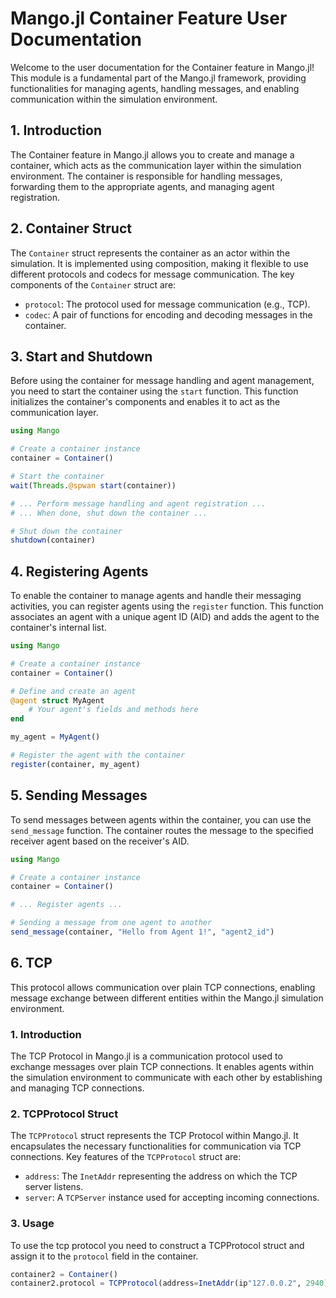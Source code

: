 # Mango.jl Container Feature User Documentation

Welcome to the user documentation for the Container feature in Mango.jl! This module is a fundamental part of the Mango.jl framework, providing functionalities for managing agents, handling messages, and enabling communication within the simulation environment.

## 1. Introduction

The Container feature in Mango.jl allows you to create and manage a container, which acts as the communication layer within the simulation environment. The container is responsible for handling messages, forwarding them to the appropriate agents, and managing agent registration.

## 2. Container Struct 

The `Container` struct represents the container as an actor within the simulation. It is implemented using composition, making it flexible to use different protocols and codecs for message communication. The key components of the `Container` struct are:

- `protocol`: The protocol used for message communication (e.g., TCP).
- `codec`: A pair of functions for encoding and decoding messages in the container.

## 3. Start and Shutdown 

Before using the container for message handling and agent management, you need to start the container using the `start` function. This function initializes the container's components and enables it to act as the communication layer.

```julia
using Mango

# Create a container instance
container = Container()

# Start the container
wait(Threads.@spwan start(container))

# ... Perform message handling and agent registration ...
# ... When done, shut down the container ...

# Shut down the container
shutdown(container)
```

## 4. Registering Agents 

To enable the container to manage agents and handle their messaging activities, you can register agents using the `register` function. This function associates an agent with a unique agent ID (AID) and adds the agent to the container's internal list.

```julia
using Mango

# Create a container instance
container = Container()

# Define and create an agent
@agent struct MyAgent
    # Your agent's fields and methods here
end

my_agent = MyAgent()

# Register the agent with the container
register(container, my_agent)
```

## 5. Sending Messages

To send messages between agents within the container, you can use the `send_message` function. The container routes the message to the specified receiver agent based on the receiver's AID.

```julia
using Mango

# Create a container instance
container = Container()

# ... Register agents ...

# Sending a message from one agent to another
send_message(container, "Hello from Agent 1!", "agent2_id")
```

## 6. TCP

This protocol allows communication over plain TCP connections, enabling message exchange between different entities within the Mango.jl simulation environment.

### 1. Introduction

The TCP Protocol in Mango.jl is a communication protocol used to exchange messages over plain TCP connections. It enables agents within the simulation environment to communicate with each other by establishing and managing TCP connections.

### 2. TCPProtocol Struct 

The `TCPProtocol` struct represents the TCP Protocol within Mango.jl. It encapsulates the necessary functionalities for communication via TCP connections. Key features of the `TCPProtocol` struct are:

- `address`: The `InetAddr` representing the address on which the TCP server listens.
- `server`: A `TCPServer` instance used for accepting incoming connections.

### 3. Usage

To use the tcp protocol you need to construct a TCPProtocol struct and assign it to the `protocol` field in the container.

```julia
container2 = Container()
container2.protocol = TCPProtocol(address=InetAddr(ip"127.0.0.2", 2940))
```